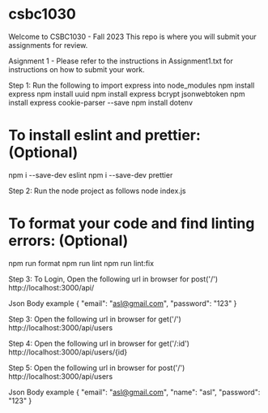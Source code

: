 # csbc1030

Welcome to CSBC1030 - Fall 2023
This repo is where you will submit your assignments for review.

Asignment 1 - Please refer to the instructions in Assignment1.txt for instructions on how to submit your work.

Step 1: Run the following to import express into node_modules
npm install express
npm install uuid
npm install express bcrypt jsonwebtoken
npm install express cookie-parser --save
npm install dotenv

# To install eslint and prettier: (Optional)

npm i --save-dev eslint
npm i --save-dev prettier

Step 2: Run the node project as follows
node index.js

# To format your code and find linting errors: (Optional)

npm run format
npm run lint
npm run lint:fix

Step 3: To Login, Open the following url in browser for post('/')
http://localhost:3000/api/

Json Body example
{
"email": "asl@gmail.com",
"password": "123"
}

Step 3: Open the following url in browser for get('/')
http://localhost:3000/api/users

Step 4: Open the following url in browser for get('/:id')
http://localhost:3000/api/users/{id}

Step 5: Open the following url in browser for post('/')
http://localhost:3000/api/users

Json Body example
{
"email": "asl@gmail.com",
"name": "asl",
"password": "123"
}
